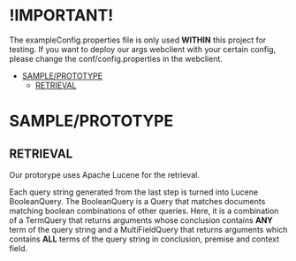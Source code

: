 # !IMPORTANT!
The exampleConfig.properties file is only used __WITHIN__ this project for testing.
If you want to deploy our args webclient with your certain config, please change the conf/config.properties in the webclient.


- [SAMPLE/PROTOTYPE](#description)
    - [RETRIEVAL](##retrieval)

# SAMPLE/PROTOTYPE

## RETRIEVAL ##
Our protorype uses Apache Lucene for the retrieval. 

Each query string generated from the last step is turned into Lucene BooleanQuery. The BooleanQuery is a Query that matches documents matching boolean combinations of other queries. Here, it is a combination of a TermQuery that returns arguments whose conclusion contains __ANY__ term of the query string and a MultiFieldQuery that returns arguments which contains __ALL__ terms of the query string in conclusion, premise and context field.